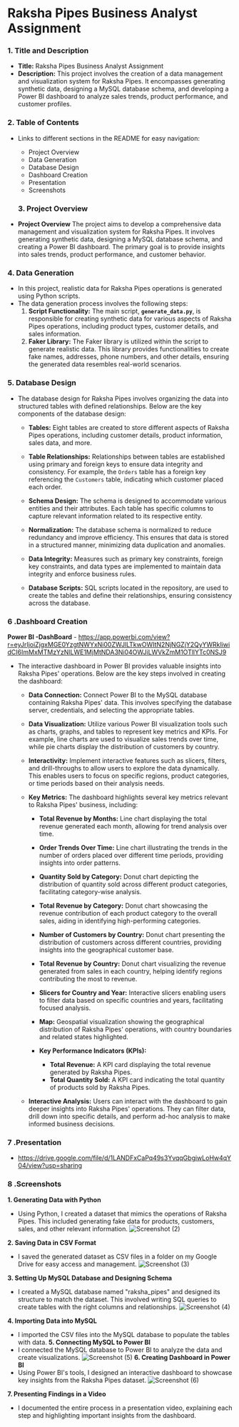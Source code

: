 # **Raksha Pipes Business Analyst Assignment**

### **1. Title and Description**

- **Title:** Raksha Pipes Business Analyst Assignment
- **Description:** This project involves the creation of a data management and visualization system for Raksha Pipes. It encompasses generating synthetic data, designing a MySQL database schema, and developing a Power BI dashboard to analyze sales trends, product performance, and customer profiles.

### **2. Table of Contents**
- Links to different sections in the README for easy navigation:
  - Project Overview
  - Data Generation
  - Database Design
  - Dashboard Creation
  - Presentation
  - Screenshots
 
  ### **3. Project Overview**

- **Project Overview**
The project aims to develop a comprehensive data management and visualization system for Raksha Pipes. It involves generating synthetic data, designing a MySQL database schema, and creating a Power BI dashboard. The primary goal is to provide insights into sales trends, product performance, and customer behavior.


### **4. Data Generation**

- In this project, realistic data for Raksha Pipes operations is generated using Python scripts.
- The data generation process involves the following steps:
   1. **Script Functionality:** The main script, **`generate_data.py`**, is responsible for creating synthetic data for various aspects of Raksha Pipes operations, including product types, customer details, and sales information.
   2. **Faker Library:** The Faker library is utilized within the script to generate realistic data. This library provides functionalities to create fake names, addresses, phone numbers, and other details, ensuring the generated data resembles real-world scenarios.
 
### **5. Database Design**

- The database design for Raksha Pipes involves organizing the data into structured tables with defined relationships. Below are the key components of the database design:

    - **Tables:** Eight tables are created to store different aspects of Raksha Pipes operations, including customer details, product information, sales data, and more.

    - **Table Relationships:** Relationships between tables are established using primary and foreign keys to ensure data integrity and consistency. For example, the `Orders` table has a foreign key referencing the `Customers` table, indicating which customer placed each order.

    - **Schema Design:** The schema is designed to accommodate various entities and their attributes. Each table has specific columns to capture relevant information related to its respective entity.

    - **Normalization:** The database schema is normalized to reduce redundancy and improve efficiency. This ensures that data is stored in a structured manner, minimizing data duplication and anomalies.

    - **Data Integrity:** Measures such as primary key constraints, foreign key constraints, and data types are implemented to maintain data integrity and enforce business rules.

    - **Database Scripts:** SQL scripts located in the repository, are used to create the tables and define their relationships, ensuring consistency across the database.


### **6 .Dashboard Creation**
**Power BI -DashBoard** - https://app.powerbi.com/view?r=eyJrIjoiZjgxMGE0YzgtNWYxNi00ZWJlLTkwOWItN2NjNGZjY2QyYWRkIiwidCI6ImMxMTMzYzNlLWE1MjMtNDA3Ni04OWJiLWVkZmM1OTllYTc0NSJ9

- The interactive dashboard in Power BI provides valuable insights into Raksha Pipes' operations. Below are the key steps involved in creating the dashboard:

    - **Data Connection:** Connect Power BI to the MySQL database containing Raksha Pipes' data. This involves specifying the database server, credentials, and selecting the appropriate tables.

    - **Data Visualization:** Utilize various Power BI visualization tools such as charts, graphs, and tables to represent key metrics and KPIs. For example, line charts are used to visualize sales trends over time, while pie charts display the distribution of customers by country.

    - **Interactivity:** Implement interactive features such as slicers, filters, and drill-throughs to allow users to explore the data dynamically. This enables users to focus on specific regions, product categories, or time periods based on their analysis needs.

    - **Key Metrics:** The dashboard highlights several key metrics relevant to Raksha Pipes' business, including:

        - **Total Revenue by Months:** Line chart displaying the total revenue generated each month, allowing for trend analysis over time.
        
        - **Order Trends Over Time:** Line chart illustrating the trends in the number of orders placed over different time periods, providing insights into order patterns.
        
        - **Quantity Sold by Category:** Donut chart depicting the distribution of quantity sold across different product categories, facilitating category-wise analysis.
        
        - **Total Revenue by Category:** Donut chart showcasing the revenue contribution of each product category to the overall sales, aiding in identifying high-performing categories.
        
        - **Number of Customers by Country:** Donut chart presenting the distribution of customers across different countries, providing insights into the geographical customer base.
        
        - **Total Revenue by Country:** Donut chart visualizing the revenue generated from sales in each country, helping identify regions contributing the most to revenue.
        
        - **Slicers for Country and Year:** Interactive slicers enabling users to filter data based on specific countries and years, facilitating focused analysis.
        
        - **Map:** Geospatial visualization showing the geographical distribution of Raksha Pipes' operations, with country boundaries and related states highlighted.
        
        - **Key Performance Indicators (KPIs):**
            - **Total Revenue:** A KPI card displaying the total revenue generated by Raksha Pipes.
            - **Total Quantity Sold:** A KPI card indicating the total quantity of products sold by Raksha Pipes.

    - **Interactive Analysis:** Users can interact with the dashboard to gain deeper insights into Raksha Pipes' operations. They can filter data, drill down into specific details, and perform ad-hoc analysis to make informed business decisions.


### **7 .Presentation**
- https://drive.google.com/file/d/1LANDFxCaPq49s3YvqqGbgiwLoHw4qY04/view?usp=sharing

  
### **8 .Screenshots**

**1. Generating Data with Python**
   - Using Python, I created a dataset that mimics the operations of Raksha Pipes. This included generating fake data for products, customers, sales, and other relevant information.
  ![Screenshot (2)](https://github.com/MohitNath007/Raksha_Pipes_Analysis/assets/125669112/b2494b01-9497-4492-9043-d0647d52d8e7)

     
**2. Saving Data in CSV Format**
   - I saved the generated dataset as CSV files in a folder on my Google Drive for easy access and management.
![Screenshot (3)](https://github.com/MohitNath007/Raksha_Pipes_Analysis/assets/125669112/e60567d8-c129-4f3d-be16-62cc85df72cd)


**3. Setting Up MySQL Database and Designing Schema**
   - I created a MySQL database named "raksha_pipes" and designed its structure to match the dataset. This involved writing SQL queries to create tables with the right columns and relationships.
  ![Screenshot (4)](https://github.com/MohitNath007/Raksha_Pipes_Analysis/assets/125669112/a8b088da-72a9-4c11-87da-82129b2e2542)  

**4. Importing Data into MySQL**
   - I imported the CSV files into the MySQL database to populate the tables with data.
**5. Connecting MySQL to Power BI**
   - I connected the MySQL database to Power BI to analyze the data and create visualizations.
     ![Screenshot (5)](https://github.com/MohitNath007/Raksha_Pipes_Analysis/assets/125669112/5b9dcd46-5b58-40b2-9576-ef6e8ce2a30a)
**6. Creating Dashboard in Power BI**
   - Using Power BI's tools, I designed an interactive dashboard to showcase key insights from the Raksha Pipes dataset.
     ![Screenshot (6)](https://github.com/MohitNath007/Raksha_Pipes_Analysis/assets/125669112/cebd25aa-8b03-4b98-be6d-10337c1e9953)

**7. Presenting Findings in a Video**
   - I documented the entire process in a presentation video, explaining each step and highlighting important insights from the dashboard.
